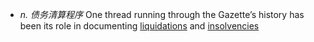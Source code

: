 - *n. 债务清算程序* One thread running through the Gazette’s history has been its role in documenting [liquidations](liquidation.md) and [insolvencies](insolvency.md)